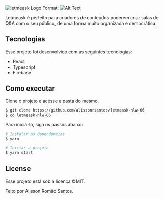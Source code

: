 ![letmeask Logo](./assets/images/logo.svg)
Format: ![Alt Text](url)

<p>Letmeask é perfeito para criadores de conteúdos poderem criar salas de Q&A com o seu público, de uma forma muito organizada e democrática.</p>

## Tecnologias
<p>Esse projeto foi desenvolvido com as seguintes tecnologias:</p>
    <ul>
        <li>React</li>
        <li>Typescript</li>
        <li>Firebase</li>
    </ul>

## Como executar
Clone o projeto e acesse a pasta do mesmo.
```bash
$ git clone https://github.com/alissonrsantos/letmeask-nlw-06
$ cd letmeask-nlw-06
```
Para iniciá-lo, siga os passos abaixo:
```bash
# Instalar as dependências
$ yarn 

# Iniciar o projeto
$ yarn start
```

## License
Esse projeto está sob a licença &copy;MIT.

Feito por Alisson Romão Santos.